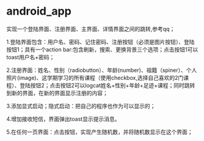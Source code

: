 # android_app

实现一个登陆界面、注册界面、主界面、详情界面之间的跳转,参考qq；

1.登陆界面包含：用户名、密码、记住密码、注册按钮（必须是图片按钮）、登陆按钮1；具有一个action bar:包含刷新，搜索、更换背景三个选项；点击按钮1可以toast用户名+密码；

2.注册界面：姓名、性别（radiobutton）、年龄(number)、祖籍（spiner）、个人照片(image)、这学期学习的所有课程（使用checkbox,选择自己喜欢的2门课程）、登陆按钮2；点击按钮2可以logcat姓名+性别+年龄+足迹+课程；同时跳转到新的界面，在新的界面显示注册的内容；

3.添加显式启动；隐式启动：把自己的程序也作为可以显示的；

4.增加接收短信，界面弹出toast显示提示消息。

5.在任何一页界面：点击按钮，实现产生随机数，并将随机数显示在这个界面；
